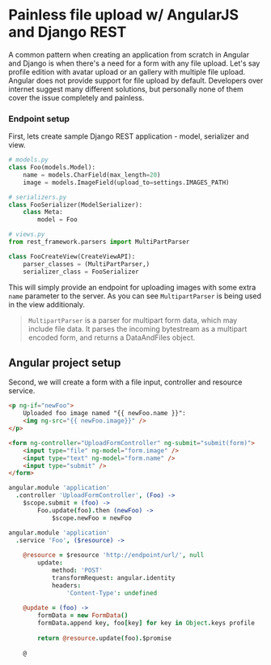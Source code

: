# Painless file upload w/ AngularJS and Django REST

A common pattern when creating an application from scratch in Angular and Django is when there's a need for a form with any file upload. Let's say profile edition with avatar upload or an gallery with multiple file upload. Angular does not provide support for file upload by default. Developers over internet suggest many different solutions, but personally none of them cover the issue completely and painless.

### Endpoint setup

First, lets create sample Django REST application - model, serializer and view.

```python
# models.py
class Foo(models.Model):
    name = models.CharField(max_length=20)
    image = models.ImageField(upload_to=settings.IMAGES_PATH)
```

```python
# serializers.py
class FooSerializer(ModelSerializer):
    class Meta:
        model = Foo
```
```python        
# views.py
from rest_framework.parsers import MultiPartParser

class FooCreateView(CreateViewAPI):
    parser_classes = (MultiPartParser,)
    serializer_class = FooSerializer
```

This will simply provide an endpoint for uploading images with some extra ```name``` parameter to the server. As you can see ```MultipartParser``` is being used in the view additionaly.

> ```MultipartParser``` is a parser for multipart form data, which may include file data. It parses the incoming bytestream as a multipart encoded form, and returns a DataAndFiles object.

## Angular project setup

Second, we will create a form with a file input, controller and resource service.

```html
<p ng-if="newFoo">
    Uploaded foo image named "{{ newFoo.name }}":
    <img ng-src="{{ newFoo.image}}" />
</p>

<form ng-controller="UploadFormController" ng-submit="submit(form)">
    <input type="file" ng-model="form.image" />
    <input type="text" ng-model="form.name" />
    <input type="submit" />
</form>
```
```coffeescript
angular.module 'application'
  .controller 'UploadFormController', (Foo) ->
    $scope.submit = (foo) ->
        Foo.update(foo).then (newFoo) ->
            $scope.newFoo = newFoo
```
```coffeescript
angular.module 'application'
  .service 'Foo', ($resource) ->
    
    @resource = $resource 'http://endpoint/url/', null
        update:
            method: 'POST'
            transformRequest: angular.identity
            headers:
                'Content-Type': undefined
                
    @update = (foo) ->
        formData = new FormData()
        formData.append key, foo[key] for key in Object.keys profile
        
        return @resource.update(foo).$promise
        
    @
```
